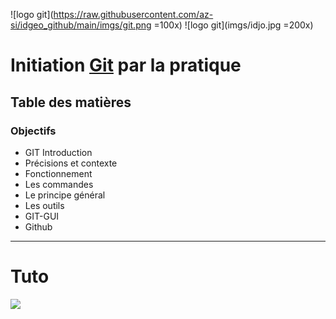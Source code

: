 ![logo git](https://raw.githubusercontent.com/az-si/idgeo_github/main/imgs/git.png =100x)
![logo git](imgs/idjo.jpg =200x)
# Initiation [Git](https://github.com/) par la pratique 

## Table des matières 
### Objectifs 
* GIT Introduction 
* Précisions et contexte
* Fonctionnement 
* Les commandes
* Le principe général
* Les outils 
* GIT-GUI 
* Github
---
# Tuto

[![](https://markdown-videos-api.jorgenkh.no/youtube/dQw4w9WgXcQ)](https://youtu.be/dQw4w9WgXcQ)

